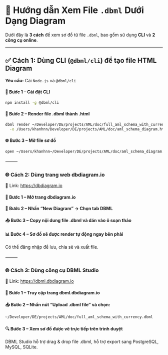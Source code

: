 # 📘 Hướng dẫn Xem File `.dbml` Dưới Dạng Diagram

Dưới đây là **3 cách** để xem sơ đồ từ file `.dbml`, bao gồm sử dụng **CLI** và **2 công cụ online**.

---

## ✅ Cách 1: Dùng CLI (`@dbml/cli`) để tạo file HTML Diagram

**Yêu cầu:** Cài `Node.js` và `@dbml/cli`

#### 🔧 Bước 1 – Cài đặt CLI

```bash
npm install -g @dbml/cli
```

#### 📄 Bước 2 – Render file .dbml thành .html
```bash
dbml render ~/Developer/DE/projects/AML/doc/full_aml_schema_with_currency.dbml \
  -o /Users/khanhnn/Developer/DE/projects/AML/doc/aml_schema_diagram.html
```

#### 🌐 Bước 3 – Mở file sơ đồ

```bash
open ~/Users/khanhnn~/Developer/DE/projects/AML/doc/aml_schema_diagram.html
```

⸻

### 🌐 Cách 2: Dùng trang web dbdiagram.io

🔗 Link: https://dbdiagram.io

#### 📄 Bước 1 – Mở trang dbdiagram.io

#### 📂 Bước 2 – Nhấn “New Diagram” → Chọn tab DBML

#### 📥 Bước 3 – Copy nội dung file .dbml và dán vào ô soạn thảo

#### 📊 Bước 4 – Sơ đồ sẽ được render tự động ngay bên phải

Có thể đăng nhập để lưu, chia sẻ và xuất file.

⸻

### 🌐 Cách 3: Dùng công cụ DBML Studio

🔗 Link: https://dbml.dbdiagram.io

#### 📄 Bước 1 – Truy cập trang dbml.dbdiagram.io

#### 📥 Bước 2 – Nhấn nút “Upload .dbml file” và chọn:
```bash
~/Developer/DE/projects/AML/doc/full_aml_schema_with_currency.dbml
```

#### 🔍 Bước 3 – Xem sơ đồ được vẽ trực tiếp trên trình duyệt

DBML Studio hỗ trợ drag & drop file .dbml, hỗ trợ export sang PostgreSQL, MySQL, SQLite.



